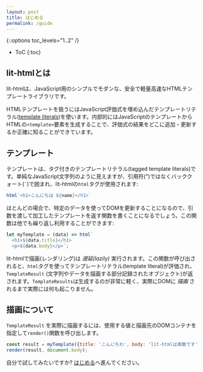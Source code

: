```yaml
---
layout: post
title: はじめる
permalink: /guide
---
```


{::options toc_levels="1..2" /}
* ToC
{:toc}

## lit-htmlとは

<!-- original:
lit-html is a simple, modern, safe, small and fast HTML templating library for JavaScript.

lit-html lets you write HTML templates in JavaScript using [template literals] with embedded JavaScript expressions. Behind the scenes lit-html creates HTML `<template>` elements from your JavaScript templates and processes them so that it knows exactly where to insert and update the values from expressions.
-->

lit-htmlは、JavaScript用のシンプルでモダンな、安全で軽量高速なHTMLテンプレートライブラリです。

HTMLテンプレートを扱うにはJavaScript評価式を埋め込んだテンプレートリテラル([template literals])を使います。内部的にはJavaScriptのテンプレートからHTMLの`<template>`要素を生成することで、評価式の結果をどこに追加・更新するか正確に知ることができています。

## テンプレート

<!-- original:
lit-html templates are tagged template literals - they look like JavaScript strings but are enclosed in backticks (`` ` ``) instead of quotes - and tagged with lit-html's `html` tag:

```js
html`<h1>Hello ${name}</h1>`
```
-->

テンプレートは、タグ付きのテンプレートリテラル(tagged template literals)です。単純なJavaScript文字列のように見えますが、引用符(")ではなくバッククォート(`` ` ``)で囲まれ、lit-htmlの`html`タグが使用されます:

```js
html`<h1>こんにちは ${name}</h1>`
```

<!-- original:
Since lit-html templates almost always need to merge in data from JavaScript values, and be able to update DOM when that data changes, they'll most often be written within functions that take some data and return a lit-html template, so that the function can be called multiple times:
-->

ほとんどの場合で、特定のデータを使ってDOMを更新することになるので、引数を渡して加工したテンプレートを返す関数を書くことになるでしょう。この関数は他でも繰り返し利用することができます:

```js
let myTemplate = (data) => html`
  <h1>${data.title}</h1>
  <p>${data.body}</p>`;
```

<!-- original:
lit-html is _lazily_ rendered. Calling this function will evaluate the template literal using lit-html `html` tag, and return a `TemplateResult` - a record of the template to render and data to render it with. `TemplateResults` are very cheap to produce and no real work actually happens until they are _rendered_ to the DOM.
-->

lit-htmlで描画(レンダリング)は _遅延(lazily)_ 実行されます。この関数が呼び出されると、`html`タグを使ってテンプレートリテラル(template literal)が評価され、`TemplateResult` (文字列やデータを描画する部分記録されたオブジェクト)が返されます。`TemplateResults`は生成するのが非常に軽く、実際にDOMに _描画_ されるまで実際には何も起こりません。

## 描画について

<!-- original:
To render a `TemplateResult`, call the `render()` function with a result and DOM container to render to:

```js
const result = myTemplate({title: 'Hello', body: 'lit-html is cool'});
render(result, document.body);
```

Ready to try it yourself? Head over to [Getting Started](/guide/getting-started).
-->

`TemplateResult` を実際に描画するには、使用する値と描画先のDOMコンテナを指定して`render()`関数を呼び出します。

```js
const result = myTemplate({title: 'こんにちわ', body: 'lit-htmlは素敵です'});
render(result, document.body);
```

自分で試してみたいですか? [はじめる](/guide/getting-started)へ進んでください。

[template literals]: https://developer.mozilla.org/en-US/docs/Web/JavaScript/Reference/Template_literals
